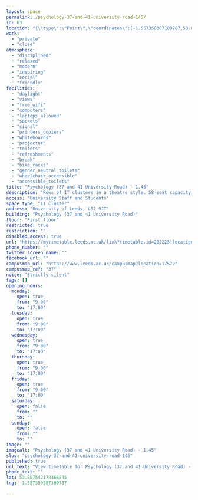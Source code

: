```yaml
---
layout: space
permalink: /psychology-37-and-41-university-road-145/
id: 63
location: "{\"type\":\"Point\",\"coordinates\":[-1.557350387109787,53.807542178366845]}"
work:
  - "private"
  - "close"
atmosphere:
  - "disciplined"
  - "relaxed"
  - "modern"
  - "inspiring"
  - "social"
  - "friendly"
facilities:
  - "daylight"
  - "views"
  - "free_wifi"
  - "computers"
  - "laptops_allowed"
  - "sockets"
  - "signal"
  - "printers_copiers"
  - "whiteboards"
  - "projector"
  - "toilets"
  - "refreshments"
  - "break"
  - "bike_racks"
  - "gender_neutral_toilets"
  - "wheelchair_accessible"
  - "accessible_toilets"
title: "Psychology (37 and 41 University Road) - 1.45"
description: "Rows of IT clusters in a theatre style. 58 seat capacity."
access: "University Staff and Students"
space_type: "IT Cluster"
address: "University of Leeds, LS2 9JT"
building: "Psychology (37 and 41 University Road)"
floor: "First floor"
restricted: true
restriction: ""
disabled_access: true
url: "https://mytimetable.leeds.ac.uk/link?timetable.id=202223!location!6856E1BEE4EE6ABF22261FF5840C4FDB"
phone_number: ""
twitter_screen_name: ""
facebook_url: ""
campusmap_url: "https://www.leeds.ac.uk/campusmap?location=17579"
campusmap_ref: "37"
noise: "Strictly silent"
tags: []
opening_hours:
  monday:
    open: true
    from: "9:00"
    to: "17:00"
  tuesday:
    open: true
    from: "9:00"
    to: "17:00"
  wednesday:
    open: true
    from: "9:00"
    to: "17:00"
  thursday:
    open: true
    from: "9:00"
    to: "17:00"
  friday:
    open: true
    from: "9:00"
    to: "17:00"
  saturday:
    open: false
    from: ""
    to: ""
  sunday:
    open: false
    from: ""
    to: ""
image: ""
imagealt: "Psychology (37 and 41 University Road) - 1.45"
slug: "psychology-37-and-41-university-road-145"
published: true
url_text: "View timetable for Psychology (37 and 41 University Road) - 1.45"
phone_text: ""
lat: 53.807542178366845
lng: -1.557350387109787

---
```

